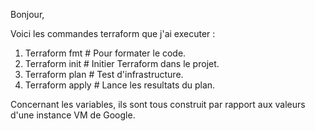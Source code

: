 Bonjour,

Voici les commandes terraform que j'ai executer :
1. Terraform fmt   # Pour formater le code.
2. Terraform init  # Initier Terraform dans le projet.
3. Terraform plan  # Test d'infrastructure.
4. Terraform apply # Lance les resultats du plan.

Concernant les variables, ils sont tous construit par rapport aux valeurs d'une instance VM de Google.